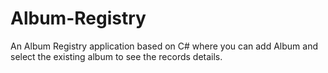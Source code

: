 # Album-Registry
An Album Registry application based on C# where you can add Album and select the existing album to see the records details.
